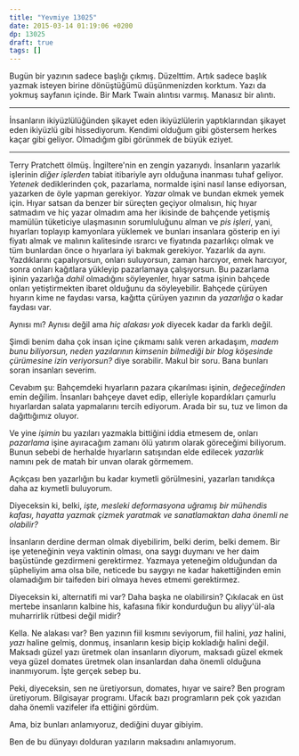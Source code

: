 ```yaml
---
title: "Yevmiye 13025"
date: 2015-03-14 01:19:06 +0200
dp: 13025
draft: true
tags: []
---
```


Bugün bir yazının sadece başlığı çıkmış. Düzelttim. Artık sadece
başlık yazmak isteyen birine dönüştüğümü düşünmenizden korktum. Yazı
da yokmuş sayfanın içinde. Bir Mark Twain alıntısı varmış. Manasız bir
alıntı.

------

İnsanların ikiyüzlülüğünden şikayet eden ikiyüzlülerin yaptıklarından
şikayet eden ikiyüzlü gibi hissediyorum. Kendimi olduğum gibi
göstersem herkes kaçar gibi geliyor. Olmadığım gibi görünmek de büyük
eziyet.

-----

Terry Pratchett ölmüş. İngiltere'nin en zengin yazarıydı. İnsanların yazarlık
işlerinin *diğer işlerden* tabiat itibariyle ayrı olduğuna inanması tuhaf
geliyor. *Yetenek* dediklerinden çok, pazarlama, normalde işini nasıl lanse
ediyorsan, yazarken de öyle yapman gerekiyor. *Yazar* olmak ve bundan ekmek
yemek için. Hıyar satsan da benzer bir süreçten geçiyor olmalısın, hiç hıyar
satmadım ve hiç yazar olmadım ama her ikisinde de bahçende yetişmiş mamülün
tüketiciye ulaşmasının sorumluluğunu alman ve *pis işleri*, yani, hıyarları
toplayıp kamyonlara yüklemek ve bunları insanlara gösterip en iyi fiyatı almak
ve malının kalitesinde ısrarcı ve fiyatında pazarlıkçı olmak ve tüm bunlardan
önce o hıyarlara iyi bakmak gerekiyor. Yazarlık da aynı. Yazdıklarını
çapalıyorsun, onları suluyorsun, zaman harcıyor, emek harcıyor, sonra onları
kağıtlara yükleyip pazarlamaya çalışıyorsun. Bu pazarlama işinin yazarlığa
*dahil* olmadığını söyleyenler, hıyar satma işinin bahçede onları yetiştirmekten
ibaret olduğunu da söyleyebilir. Bahçede çürüyen hıyarın kime ne faydası varsa,
kağıtta çürüyen yazının da *yazarlığa* o kadar faydası var.

Aynısı mı? Aynısı değil ama *hiç alakası yok* diyecek kadar da farklı
değil.

Şimdi benim daha çok insan içine çıkmamı salık veren arkadaşım, *madem
bunu biliyorsun, neden yazılarının kimsenin bilmediği bir blog
köşesinde çürümesine izin veriyorsun?* diye sorabilir. Makul bir
soru. Bana bunları soran insanları severim.

Cevabım şu: Bahçemdeki hıyarların pazara çıkarılması işinin,
*değeceğinden* emin değilim. İnsanları bahçeye davet edip, elleriyle
kopardıkları çamurlu hıyarlardan salata yapmalarını tercih
ediyorum. Arada bir su, tuz ve limon da dağıttığımız oluyor.

Ve yine *işimin* bu yazıları yazmakla bittiğini iddia etmesem de,
onları *pazarlama* işine ayıracağım zamanı ölü yatırım olarak
göreceğimi biliyorum. Bunun sebebi de herhalde hıyarların satışından
elde edilecek *yazarlık* namını pek de matah bir unvan olarak
görmemem.

Açıkçası ben yazarlığın bu kadar kıymetli görülmesini, yazarları
tanıdıkça daha az kıymetli buluyorum.

Diyeceksin ki, belki, *işte, mesleki deformasyona uğramış bir mühendis
kafası, hayatta yazmak çizmek yaratmak ve sanatlamaktan daha önemli ne
olabilir?*

İnsanların derdine derman olmak diyebilirim, belki derim, belki
demem. Bir işe yeteneğinin veya vaktinin olması, ona saygı duymanı ve
her daim başüstünde gezdirmeni gerektirmez. Yazmaya yeteneğim
olduğundan da şüpheliyim ama olsa bile, neticede bu saygıyı ne kadar
hakettiğinden emin olamadığım bir taifeden biri olmaya heves etmemi
gerektirmez.

Diyeceksin ki, alternatifi mi var? Daha başka ne olabilirsin?
Çıkılacak en üst mertebe insanların kalbine his, kafasına fikir
kondurduğun bu aliyy'ül-ala muharrirlik rütbesi değil midir?

Kella. Ne alakası var? Ben yazının fiil kısmını seviyorum, fiil
halini, *yaz* halini, *yazı* haline gelmiş, donmuş, insanların kesip
biçip kokladığı halini değil. Maksadı güzel yazı üretmek olan
insanların diyorum, maksadı güzel ekmek veya güzel domates üretmek
olan insanlardan daha önemli olduğuna inanmıyorum. İşte gerçek sebep
bu.

Peki, diyeceksin, sen ne üretiyorsun, domates, hıyar ve saire? Ben
program üretiyorum. Bilgisayar programı. Ufacık bazı programların pek
çok yazıdan daha önemli vazifeler ifa ettiğini gördüm.

Ama, biz bunları anlamıyoruz, dediğini duyar gibiyim. 

Ben de bu dünyayı dolduran yazıların maksadını anlamıyorum.

